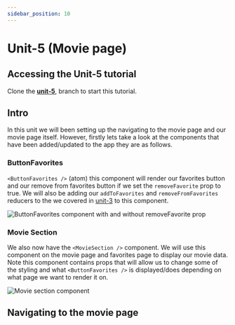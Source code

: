 ```yaml
---
sidebar_position: 10
---
```


# Unit-5 (Movie page)

## Accessing the Unit-5 tutorial 

Clone the **[unit-5](https://github.com/paul-blackwell/movie-search/tree/unit-5)**, branch to start this tutorial.

## Intro

In this unit we will been setting up the navigating to the movie page and our movie page itself. However, firstly lets take a look at the components that have been added/updated to the app they are as follows.

### ButtonFavorites 

`<ButtonFavorites />` (atom) this component will render our favorites button and our remove from favorites button if we set the `removeFavorite` prop to true. We will also be adding our `addToFavorites` and `removeFromFavorites` reducers to the we covered  in [unit-3](/docs/unit-3) to this component.

![ButtonFavorites component with and without removeFavorite prop](/img/unit-5/button-favorites-component.png)

### Movie Section 

We also now have the `<MovieSection />` component. We will use this component on the movie page and favorites page to display our movie data. Note this component contains props that will allow us to change some of the styling and what `<ButtonFavorites />` is displayed/does depending on what page we want to render it on.


![Movie section component](/img/unit-5/movie-section-component.png)


## Navigating to the movie page
